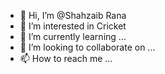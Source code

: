 - 👋 Hi, I’m @Shahzaib Rana
- 👀 I’m interested in Cricket 
- 🌱 I’m currently learning ...
- 💞️ I’m looking to collaborate on ...
- 📫 How to reach me ...

<!---
shahzaibrana/shahzaibrana is a ✨ special ✨ repository because its `README.md` (this file) appears on your GitHub profile.
You can click the Preview link to take a look at your changes.
--->
